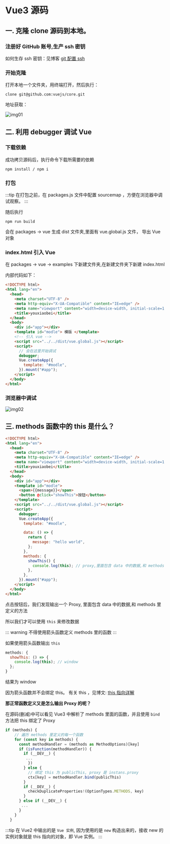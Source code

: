 # Vue3 源码

## 一. 克隆 clone 源码到本地。

### 注册好 GitHub 账号,生产 ssh 密钥

如何生存 ssh 密钥：见博客 [git 配置 ssh](/Git/Git配置ssh密钥.md)

### 开始克隆

打开本地一个文件夹，用终端打开，然后执行：

```
clone git@github.com:vuejs/core.git
```

地址获取：

![img01](/images/Git/Github_CloneVue.png)

## 二. 利用 debugger 调试 Vue

### 下载依赖

成功拷贝源码后，执行命令下载所需要的依赖

```
npm install / npm i
```

### 打包

:::tip
在打包之前，在 packages.js 文件中配置 sourcemap ，方便在浏览器中调试观察。
:::

随后执行

```
npm run build
```

会在 packages -> vue 生成 dist 文件夹,里面有 vue.global.js 文件， 导出 Vue 对象

### index.html 引入 Vue

在 packages -> vue -> examples 下新建文件夹,在新建文件夹下新建 index.html

内部代码如下：

```html
<!DOCTYPE html>
<html lang="en">
  <head>
    <meta charset="UTF-8" />
    <meta http-equiv="X-UA-Compatible" content="IE=edge" />
    <meta name="viewport" content="width=device-width, initial-scale=1.0" />
    <title>youxiaobei</title>
  </head>
  <body>
    <div id="app"></div>
    <template id="modle"> 模版 </template>
    <!-- 引入 vue -->
    <script src="../../dist/vue.global.js"></script>
    <script>
      // 会在这里开始调试
      debugger;
      Vue.createApp({
        template: "#modle",
      }).mount("#app");
    </script>
  </body>
</html>
```

### 浏览器中调试

![img02](/images/Vue3/浏览器调试vue源码.png)

## 三. methods 函数中的 this 是什么？

```html
<!DOCTYPE html>
<html lang="en">
  <head>
    <meta charset="UTF-8" />
    <meta http-equiv="X-UA-Compatible" content="IE=edge" />
    <meta name="viewport" content="width=device-width, initial-scale=1.0" />
    <title>youxiaobei</title>
  </head>
  <body>
    <div id="app"></div>
    <template id="modle">
      <span>{{message}}</span>
      <button @click="showThis">按钮</button>
    </template>
    <script src="../../dist/vue.global.js"></script>
    <script>
      debugger;
      Vue.createApp({
        template: "#modle",

        data: () => {
          return {
            message: "hello world",
          };
        },
        methods: {
          showThis() {
            console.log(this); // proxy,里面包含 data 中的数据,和 methods 里定义的方法
          },
        },
      }).mount("#app");
    </script>
  </body>
</html>
```

点击按钮后，我们发现输出一个 Proxy, 里面包含 data 中的数据,和 methods 里定义的方法

所以我们才可以使用 `this` 来修改数据

::: warning
不得使用箭头函数定义 methods 里的函数
:::

如果使用箭头函数输出 `this`

```js
methods: {
  showThis: () => {
    console.log(this); // window
  };
}
```

结果为 window

因为箭头函数并不会绑定 this。 有关 this ，见博文: [this 指向详解](/JS/JavaScript的this指向.md)

**那正常函数定义又是怎么输出 Proxy 的呢？**

在源码(删减)中可以看见 Vue3 中解析了 methods 里面的函数，并且使用 `bind` 方法把 this 绑定了 Proxy

```js
if (methods) {
    // 遍历 methods 里定义的每一个函数
    for (const key in methods) {
      const methodHandler = (methods as MethodOptions)[key]
      if (isFunction(methodHandler)) {
        if (__DEV__) {
         ...
          })
        } else {
          // 绑定 this 为 publicThis, proxy 是 instans.proxy
          ctx[key] = methodHandler.bind(publicThis)
        }
        if (__DEV__) {
          checkDuplicateProperties!(OptionTypes.METHODS, key)
        }
      } else if (__DEV__) {
       ...
      }
    }
  }
```

:::tip
在 Vue2 中输出的是 `Vue 实例`, 因为使用的是 `new` 构造出来的，接收 new 的实例对象就是 this 指向的对象，即 Vue 实例。
:::
